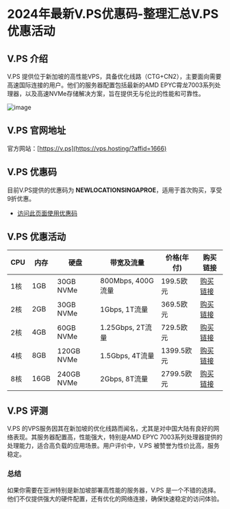 # 2024年最新V.PS优惠码-整理汇总V.PS优惠活动

## V.PS 介绍
V.PS 提供位于新加坡的高性能VPS，具备优化线路（CTG+CN2），主要面向需要高速国际连接的用户。他们的服务器配置包括最新的AMD EPYC霄龙7003系列处理器，以及高速NVMe存储解决方案，旨在提供无与伦比的性能和可靠性。

![image](https://github.com/kg229667/V-PS/assets/167664018/0044ac63-096e-4e75-8db5-dc9f5ab11c76)


## V.PS 官网地址
官方网站：[https://v.ps](https://vps.hosting/?affid=1666)

## V.PS 优惠码
目前V.PS提供的优惠码为 **NEWLOCATIONSINGAPROE**，适用于首次购买，享受9折优惠。
- [访问此页面使用优惠码](https://vps.hosting/?affid=1666)

## V.PS 优惠活动
| CPU | 内存 | 硬盘 | 带宽及流量         | 价格(年付)         | 购买链接                                  |
|----|-----|-----|------------------|------------------|-----------------------------------------|
| 1核 | 1GB | 30GB NVMe | 800Mbps, 400G流量 | 199.5欧元        | [购买链接](https://vps.hosting/?affid=1666) |
| 2核 | 2GB | 30GB NVMe | 1Gbps, 1T流量     | 369.5欧元        | [购买链接](https://vps.hosting/?affid=1666) |
| 2核 | 4GB | 60GB NVMe | 1.25Gbps, 2T流量  | 729.5欧元        | [购买链接](https://vps.hosting/?affid=1666) |
| 4核 | 8GB | 120GB NVMe | 1.5Gbps, 4T流量   | 1399.5欧元       | [购买链接](https://vps.hosting/?affid=1666) |
| 8核 | 16GB | 240GB NVMe | 2Gbps, 8T流量    | 2799.5欧元       | [购买链接](https://vps.hosting/?affid=1666) |

## V.PS 评测
V.PS 的VPS服务因其在新加坡的优化线路而闻名，尤其是对中国大陆有良好的网络表现。其服务器配置高，性能强大，特别是AMD EPYC 7003系列处理器提供的处理能力，适合高负载的应用场景。用户评价中，V.PS 被赞誉为性价比高，服务稳定。

### 总结
如果你需要在亚洲特别是新加坡部署高性能的服务器，V.PS 是一个不错的选择。他们不仅提供强大的硬件配置，还有优化的网络连接，确保快速稳定的访问体验。
